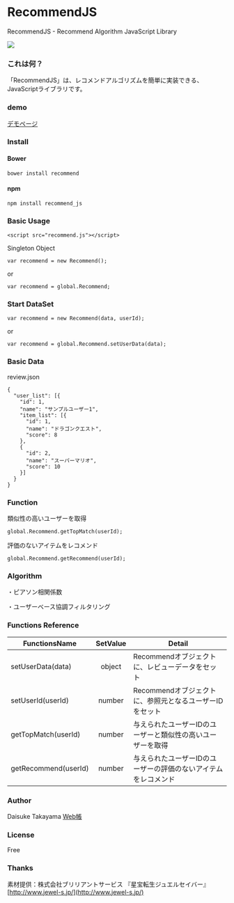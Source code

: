 # RecommendJS
RecommendJS - Recommend Algorithm JavaScript Library

![](http://webcyou.com/recommend_js/demo/img/screen_shot_ogp.png)

### これは何？
「RecommendJS」は、レコメンドアルゴリズムを簡単に実装できる、JavaScriptライブラリです。


### demo
[デモページ](http://webcyou.com/recommend_js/demo/)

### Install

#### Bower
```
bower install recommend
```
#### npm

```
npm install recommend_js
```


### Basic Usage

```
<script src="recommend.js"></script>
```

Singleton Object

```
var recommend = new Recommend();
```

or

```
var recommend = global.Recommend;
```

### Start DataSet

```
var recommend = new Recommend(data, userId);
```

or

```
var recommend = global.Recommend.setUserData(data);
```

### Basic Data

review.json
```
{
  "user_list": [{
    "id": 1,
    "name": "サンプルユーザー1",
    "item_list": [{
      "id": 1,
      "name": "ドラゴンクエスト",
      "score": 8
    },
    {
      "id": 2,
      "name": "スーパーマリオ",
      "score": 10
    }]
  }
}
```


### Function

類似性の高いユーザーを取得

```
global.Recommend.getTopMatch(userId);
```

評価のないアイテムをレコメンド
```
global.Recommend.getRecommend(userId);
```


### Algorithm

・ピアソン相関係数

・ユーザーベース協調フィルタリング

### Functions Reference

| FunctionsName | SetValue         | Detail                | 
| --------------- |:---------------:| -------------------- |
| setUserData(data) | object | Recommendオブジェクトに、レビューデータをセット |
| setUserId(userId) | number | Recommendオブジェクトに、参照元となるユーザーIDをセット |
| getTopMatch(userId) | number | 与えられたユーザーIDのユーザーと類似性の高いユーザーを取得 |
| getRecommend(userId) | number | 与えられたユーザーIDのユーザーの評価のないアイテムをレコメンド |

### Author
Daisuke Takayama
[Web帳](http://www.webcyou.com/)


### License
Free

### Thanks
素材提供：株式会社ブリリアントサービス
『星宝転生ジュエルセイバー』[http://www.jewel-s.jp/](http://www.jewel-s.jp/)